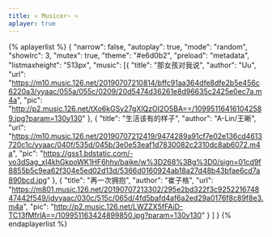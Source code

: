 ```yaml
---
title: ⭐ Musicer~ ⭐
aplayer: true
---
```


<!--
 * @Author: Weidows
 * @Date: 2020-08-23 12:35:12
 * @LastEditors: Weidows
 * @LastEditTime: 2020-08-27 11:27:45
 * @FilePath: \Weidows\Website\source\tags\music.md
-->
{% aplayerlist %}
{
  "narrow": false,
  "autoplay": true,
  "mode": "random",
  "showlrc": 3,
  "mutex": true,
  "theme": "#e6d0b2",
  "preload": "metadata",
  "listmaxheight": "513px",
  "music": [{
      "title": "那女孩对我说",
      "author": "Uu",
      "url": "https://m10.music.126.net/20190707210814/bffc91aa364dfe8dfe2b5e456c6220a3/yyaac/055a/055c/0209/20d5474d36261e8d96635c2425e0ec7a.m4a",
      "pic": "http://p2.music.126.net/tXo6kGSy27gXlQzOI2O5BA==/109951164161042589.jpg?param=130y130"
    },
    {
      "title": "生活该有的样子",
      "author": "A-Lin/王晰",
      "url": "https://m10.music.126.net/20190707212419/9474289a91cf7e02e136cd4613720c1c/yyaac/040f/535d/045b/3e0e53eaf1d7830082c2310dc8ab6072.m4a",
      "pic": "https://gss1.bdstatic.com/-vo3dSag_xI4khGkpoWK1HF6hhy/baike/w%3D268%3Bg%3D0/sign=01cd9f8855b5c9ea62f304e5ed02d13d/5366d0160924ab18a27d48b43bfae6cd7a890bcd.jpg"
    },
    {
      "title": "再一次拥抱",
      "author": "崔子格",
      "url": "https://m801.music.126.net/20190707213302/295e2bd322f3c925221674847442f549/jdyyaac/030c/515c/065d/4fd5bafd4af6a2ed29a0176f8c89f8e3.m4a",
      "pic": "http://p2.music.126.net/LWZZX5fFAiD-TC13fMfrlA==/109951163424899850.jpg?param=130y130"
    }
  ]
}
{% endaplayerlist %}